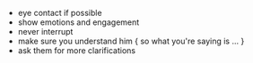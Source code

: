 - eye contact if possible
- show emotions and engagement
- never interrupt
- make sure you understand him { so what you're saying is ... }
- ask them for more clarifications